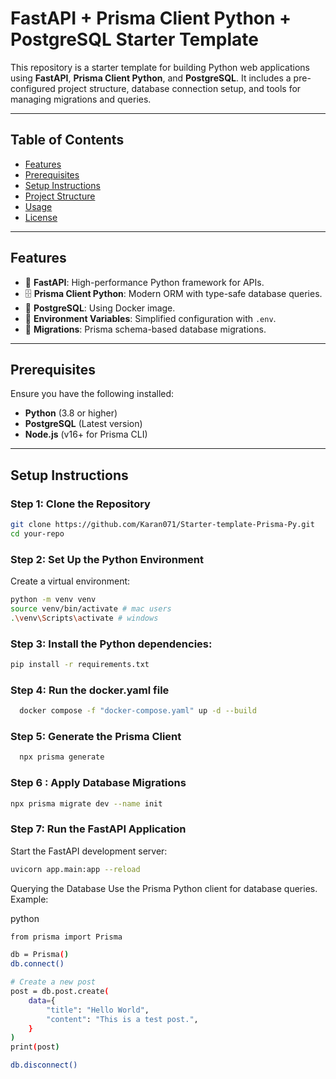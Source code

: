 # FastAPI + Prisma Client Python + PostgreSQL Starter Template

This repository is a starter template for building Python web applications using **FastAPI**, **Prisma Client Python**, and **PostgreSQL**. It includes a pre-configured project structure, database connection setup, and tools for managing migrations and queries.

---

## Table of Contents
- [Features](#features)
- [Prerequisites](#prerequisites)
- [Setup Instructions](#setup-instructions)
- [Project Structure](#project-structure)
- [Usage](#usage)
- [License](#license)

---

## Features
- 🚀 **FastAPI**: High-performance Python framework for APIs.
- 🗄️ **Prisma Client Python**: Modern ORM with type-safe database queries.
- 🐘 **PostgreSQL**: Using Docker image.
- 🔧 **Environment Variables**: Simplified configuration with `.env`.
- 📜 **Migrations**: Prisma schema-based database migrations.

---

## Prerequisites

Ensure you have the following installed:
- **Python** (3.8 or higher)
- **PostgreSQL** (Latest version)
- **Node.js** (v16+ for Prisma CLI)

---

## Setup Instructions

### Step 1: Clone the Repository
```bash
git clone https://github.com/Karan071/Starter-template-Prisma-Py.git
cd your-repo
```

### Step 2: Set Up the Python Environment
  Create a virtual environment:
```bash
python -m venv venv
source venv/bin/activate # mac users
.\venv\Scripts\activate # windows
```

### Step 3: Install the Python dependencies:
```bash
pip install -r requirements.txt
```

### Step 4: Run the docker.yaml file
```bash
  docker compose -f "docker-compose.yaml" up -d --build 
```

### Step 5: Generate the Prisma Client
```Bash
  npx prisma generate
```

### Step 6 : Apply Database Migrations
```Bash
npx prisma migrate dev --name init
```

### Step 7: Run the FastAPI Application
Start the FastAPI development server:
```Bash
uvicorn app.main:app --reload
```

Querying the Database
Use the Prisma Python client for database queries. Example:

python
```Bash
from prisma import Prisma

db = Prisma()
db.connect()

# Create a new post
post = db.post.create(
    data={
        "title": "Hello World",
        "content": "This is a test post.",
    }
)
print(post)

db.disconnect()
```

